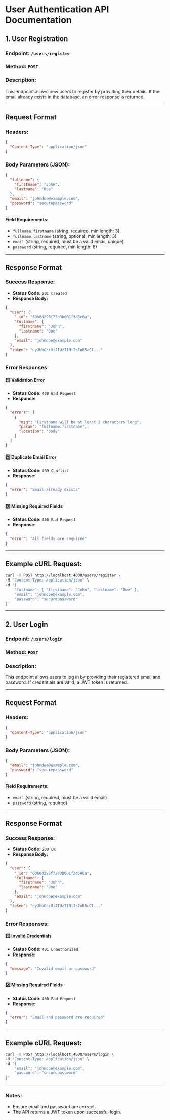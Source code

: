 # User Authentication API Documentation

## **1. User Registration**

### **Endpoint:** `/users/register`

### **Method:** `POST`

### **Description:**
This endpoint allows new users to register by providing their details. If the email already exists in the database, an error response is returned.

---
## **Request Format**
### **Headers:**
```json
{
  "Content-Type": "application/json"
}
```

### **Body Parameters (JSON):**
```json
{
  "fullname": {
    "firstname": "John",
    "lastname": "Doe"
  },
  "email": "johndoe@example.com",
  "password": "securepassword"
}
```
#### **Field Requirements:**
- `fullname.firstname` (string, required, min length: 3)
- `fullname.lastname` (string, optional, min length: 3)
- `email` (string, required, must be a valid email, unique)
- `password` (string, required, min length: 6)

---
## **Response Format**

### **Success Response:**
- **Status Code:** `201 Created`
- **Response Body:**
```json
{
  "user": {
    "_id": "60b8d295f72e3b001f3d5e6a",
    "fullname": {
      "firstname": "John",
      "lastname": "Doe"
    },
    "email": "johndoe@example.com"
  },
  "token": "eyJhbGciOiJIUzI1NiIsInR5cCI..."
}
```

### **Error Responses:**
#### 1️⃣ **Validation Error**
- **Status Code:** `400 Bad Request`
- **Response:**
```json
{
  "errors": [
    {
      "msg": "Firstname will be at least 3 characters long",
      "param": "fullname.firstname",
      "location": "body"
    }
  ]
}
```

#### 2️⃣ **Duplicate Email Error**
- **Status Code:** `409 Conflict`
- **Response:**
```json
{
  "error": "Email already exists"
}
```

#### 3️⃣ **Missing Required Fields**
- **Status Code:** `400 Bad Request`
- **Response:**
```json
{
  "error": "All fields are required"
}
```

---
## **Example cURL Request:**
```sh
curl -X POST http://localhost:4000/users/register \
-H "Content-Type: application/json" \
-d '{
    "fullname": { "firstname": "John", "lastname": "Doe" },
    "email": "johndoe@example.com",
    "password": "securepassword"
}'
```

---
## **2. User Login**

### **Endpoint:** `/users/login`

### **Method:** `POST`

### **Description:**
This endpoint allows users to log in by providing their registered email and password. If credentials are valid, a JWT token is returned.

---
## **Request Format**
### **Headers:**
```json
{
  "Content-Type": "application/json"
}
```

### **Body Parameters (JSON):**
```json
{
  "email": "johndoe@example.com",
  "password": "securepassword"
}
```

#### **Field Requirements:**
- `email` (string, required, must be a valid email)
- `password` (string, required)

---
## **Response Format**

### **Success Response:**
- **Status Code:** `200 OK`
- **Response Body:**
```json
{
  "user": {
    "_id": "60b8d295f72e3b001f3d5e6a",
    "fullname": {
      "firstname": "John",
      "lastname": "Doe"
    },
    "email": "johndoe@example.com"
  },
  "token": "eyJhbGciOiJIUzI1NiIsInR5cCI..."
}
```

### **Error Responses:**
#### 1️⃣ **Invalid Credentials**
- **Status Code:** `401 Unauthorized`
- **Response:**
```json
{
  "message": "Invalid email or password"
}
```

#### 2️⃣ **Missing Required Fields**
- **Status Code:** `400 Bad Request`
- **Response:**
```json
{
  "error": "Email and password are required"
}
```

---
## **Example cURL Request:**
```sh
curl -X POST http://localhost:4000/users/login \
-H "Content-Type: application/json" \
-d '{
    "email": "johndoe@example.com",
    "password": "securepassword"
}'
```

---
### **Notes:**
- Ensure email and password are correct.
- The API returns a JWT token upon successful login.

